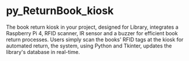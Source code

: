 # py_ReturnBook_kiosk
 The book return kiosk in your project, designed for Library, integrates a Raspberry Pi 4, RFID scanner, IR sensor and a buzzer for efficient book return processes. Users simply scan the books' RFID tags at the kiosk for automated return, the system, using Python and Tkinter, updates the library's database in real-time. 
